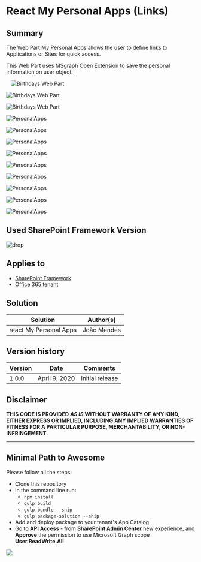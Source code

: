 
# React My Personal Apps (Links)

## Summary
The Web Part My Personal Apps allows the user to define links to Applications or Sites for quick access.

This Web Part uses MSgraph Open Extension to save the personal information on user object.

  
![Birthdays Web Part](./assets/image14.png)

![Birthdays Web Part](./assets/image13.png)

![Birthdays Web Part](./assets/image12.png)

![PersonalApps](./assets/Image2.png)

![PersonalApps](./assets/Image3.png)

![PersonalApps](./assets/Image4.png)

![PersonalApps](./assets/Image5.png)

![PersonalApps](./assets/Image06.png)

![PersonalApps](./assets/Image7.png)

![PersonalApps](./assets/Image8.png)

![PersonalApps](./assets/Image9.png)

![PersonalApps](./assets/Image10.png)

## Used SharePoint Framework Version

![drop](https://img.shields.io/badge/version-1.10.0-green.svg)

## Applies to

* [SharePoint Framework](https:/dev.office.com/sharepoint)
* [Office 365 tenant](https://dev.office.com/sharepoint/docs/spfx/set-up-your-development-environment)

## Solution

Solution|Author(s)
--------|---------
react  My Personal Apps|João Mendes

## Version history

Version|Date|Comments
-------|----|--------
1.0.0|April 9, 2020|Initial release

## Disclaimer

**THIS CODE IS PROVIDED *AS IS* WITHOUT WARRANTY OF ANY KIND, EITHER EXPRESS OR IMPLIED, INCLUDING ANY IMPLIED WARRANTIES OF FITNESS FOR A PARTICULAR PURPOSE, MERCHANTABILITY, OR NON-INFRINGEMENT.**

---

## Minimal Path to Awesome

Please follow all the steps:

- Clone this repository
- in the command line run:
  - `npm install`
  - `gulp build`
  - `gulp bundle --ship`
  - `gulp package-solution --ship`
- Add and deploy package to your tenant's App Catalog
- Go to **API Access** - from **SharePoint Admin Center** new experience, and **Approve** the permission to use Microsoft Graph scope **User.ReadWrite.All**


<img src="https://telemetry.sharepointpnp.com/sp-dev-fx-webparts/samples/react-my-personal-apps" />
